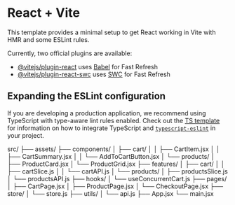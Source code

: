 # React + Vite

This template provides a minimal setup to get React working in Vite with HMR and some ESLint rules.

Currently, two official plugins are available:

- [@vitejs/plugin-react](https://github.com/vitejs/vite-plugin-react/blob/main/packages/plugin-react) uses [Babel](https://babeljs.io/) for Fast Refresh
- [@vitejs/plugin-react-swc](https://github.com/vitejs/vite-plugin-react/blob/main/packages/plugin-react-swc) uses [SWC](https://swc.rs/) for Fast Refresh

## Expanding the ESLint configuration

If you are developing a production application, we recommend using TypeScript with type-aware lint rules enabled. Check out the [TS template](https://github.com/vitejs/vite/tree/main/packages/create-vite/template-react-ts) for information on how to integrate TypeScript and [`typescript-eslint`](https://typescript-eslint.io) in your project.

src/
├── assets/
├── components/
│ ├── cart/
│ │ ├── CartItem.jsx
│ │ ├── CartSummary.jsx
│ │ └── AddToCartButton.jsx
│ └── products/
│ ├── ProductCard.jsx
│ └── ProductGrid.jsx
├── features/
│ ├── cart/
│ │ ├── cartSlice.js
│ │ └── cartAPI.js
│ └── products/
│ ├── productsSlice.js
│ └── productsAPI.js
├── hooks/
│ └── useConcurrentCart.js
├── pages/
│ ├── CartPage.jsx
│ ├── ProductPage.jsx
│ └── CheckoutPage.jsx
├── store/
│ └── store.js
├── utils/
│ └── api.js
├── App.jsx
└── main.jsx
